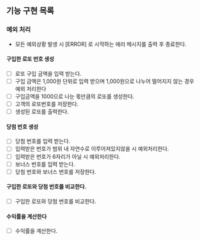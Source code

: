 ## 기능 구현 목록

### 예외 처리

- 모든 예외상황 발생 시 [ERROR] 로 시작하는 에러 메시지를 출력 후 종료한다.

#### 구입한 로또 번호 생성

- [ ] 로또 구입 금액을 입력 받는다.
- [ ] 구입 금액은 1,000원 단위로 입력 받으며 1,000원으로 나누어 떨어지지 않는 경우 예외 처리한다
- [ ] 구입금액을 1000으로 나눈 몫만큼의 로또를 생성한다.
- [ ] 고객의 로또번호를 저장한다.
- [ ] 생성된 로또를 출력한다.

#### 당첨 번호 생성
- [ ] 당첨 번호를 입력 받는다.
- [ ] 입력받은 번호가 범위 내 자연수로 이루어져있지않을 시 예외처리한다.
- [ ] 입력받은 번호가 6자리가 아닐 시 예외처리한다.
- [ ] 보너스 번호를 입력 받는다.
- [ ] 당첨 번호와 보너스 번호를 저장한다.

#### 구입한 로또와 당첨 번호를 비교한다.

- [ ] 구입한 로또와 당첨 번호를 비교한다.

#### 수익률을 계산한다

- [ ] 수익률을 계산한다.
